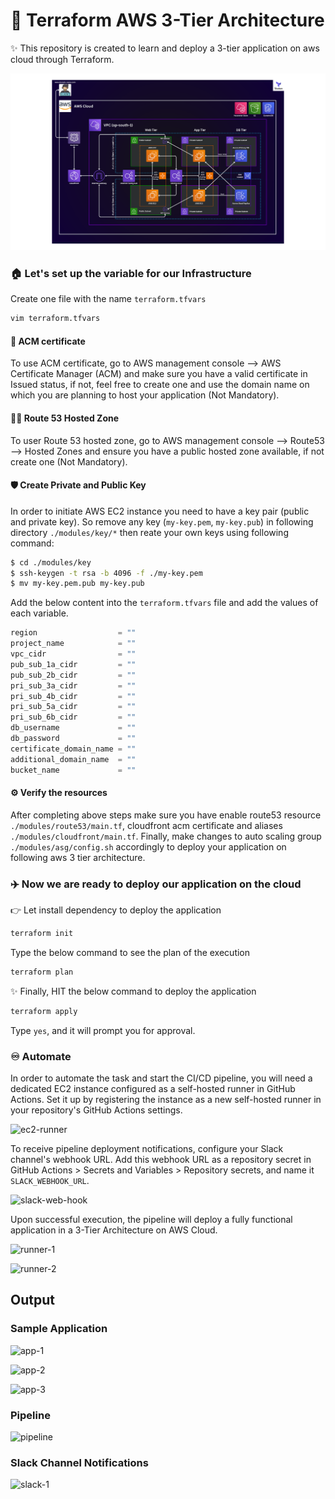 # 🚀 Terraform AWS 3-Tier Architecture

✨ This repository is created to learn and deploy a 3-tier application on aws cloud through Terraform. 

<img src="https://raw.githubusercontent.com/Roni-Boiz/terraform-aws-3-tier-architecture/refs/heads/main/3TierArch.svg">

### 🏠 Let's set up the variable for our Infrastructure

Create one file with the name `terraform.tfvars`

```sh
vim terraform.tfvars
```

#### 🔐 ACM certificate

To use ACM certificate, go to AWS management console --> AWS Certificate Manager (ACM) and make sure you have a valid certificate in Issued status, if not, feel free to create one and use the domain name on which you are planning to host your application (Not Mandatory).

#### 👨‍💻 Route 53 Hosted Zone

To user Route 53 hosted zone, go to AWS management console --> Route53 --> Hosted Zones and ensure you have a public hosted zone available, if not create one (Not Mandatory).

#### 🛡 Create Private and Public Key

In order to initiate AWS EC2 instance you need to have a key pair (public and private key). So remove any key (`my-key.pem`, `my-key.pub`) in following directory `./modules/key/*` then reate your own keys using following command:

```bash
$ cd ./modules/key
$ ssh-keygen -t rsa -b 4096 -f ./my-key.pem
$ mv my-key.pem.pub my-key.pub
```

Add the below content into the `terraform.tfvars` file and add the values of each variable.

```javascript
region                  = ""
project_name            = ""
vpc_cidr                = ""
pub_sub_1a_cidr         = ""
pub_sub_2b_cidr         = ""
pri_sub_3a_cidr         = ""
pri_sub_4b_cidr         = ""
pri_sub_5a_cidr         = ""
pri_sub_6b_cidr         = ""
db_username             = ""
db_password             = ""
certificate_domain_name = ""
additional_domain_name  = ""
bucket_name             = ""
```

#### ⚙️ Verify the resources

After completing above steps make sure you have enable route53 resource `./modules/route53/main.tf`, cloudfront acm certificate and aliases `./modules/cloudfront/main.tf`. Finally, make changes to auto scaling group `./modules/asg/config.sh` accordingly to deploy your application on following aws 3 tier architecture.

### ✈️ Now we are ready to deploy our application on the cloud 

👉 Let install dependency to deploy the application 

```sh
terraform init 
```

Type the below command to see the plan of the execution 

```sh
terraform plan
```

✨ Finally, HIT the below command to deploy the application

```sh
terraform apply 
```

Type `yes`, and it will prompt you for approval.

### ♾️ Automate

In order to automate the task and start the CI/CD pipeline, you will need a dedicated EC2 instance configured as a self-hosted runner in GitHub Actions. Set it up by registering the instance as a new self-hosted runner in your repository's GitHub Actions settings.

![ec2-runner](https://github.com/user-attachments/assets/6a046f6e-0cab-4245-bdd0-cc76c8888d80)

To receive pipeline deployment notifications, configure your Slack channel's webhook URL. Add this webhook URL as a repository secret in GitHub Actions > Secrets and Variables > Repository secrets, and name it `SLACK_WEBHOOK_URL`.

![slack-web-hook](https://github.com/user-attachments/assets/3c28f8c7-29d9-4933-9548-b9975c89515c)

Upon successful execution, the pipeline will deploy a fully functional application in a 3-Tier Architecture on AWS Cloud.

![runner-1](https://github.com/user-attachments/assets/96b93af5-7e22-40ea-b58f-3de392b5df84)

![runner-2](https://github.com/user-attachments/assets/05afa19a-7a54-401d-86a1-d99810a74eac)

## Output

### Sample Application

![app-1](https://github.com/user-attachments/assets/3c6ee116-207c-4bbe-8784-e07812e52a2c)

![app-2](https://github.com/user-attachments/assets/96f5bc10-6331-411e-af30-faf89ca65168)

![app-3](https://github.com/user-attachments/assets/b973b63d-57a3-4f1b-8ce8-52c3a357d9fc)


### Pipeline

![pipeline](https://github.com/user-attachments/assets/015ee177-a3d0-4d6d-9960-4d1e82cf3e52)


### Slack Channel Notifications

![slack-1](https://github.com/user-attachments/assets/fedce9c4-2b79-486b-90d4-f0d49f06dfe1)
